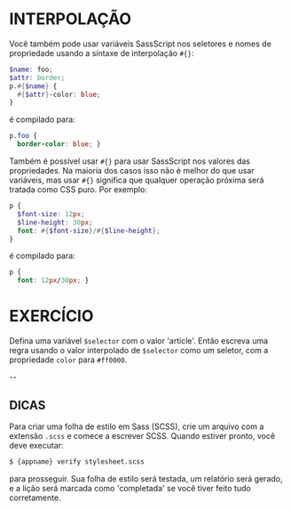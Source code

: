 # INTERPOLAÇÃO

Você também pode usar variáveis SassScript nos seletores e nomes de propriedade usando a síntaxe de interpolação `#{}`:

```scss
$name: foo;
$attr: border;
p.#{$name} {
  #{$attr}-color: blue;
}
```

é compilado para:

```css
p.foo {
  border-color: blue; }
```

Também é possível usar `#{}` para usar SassScript nos valores das propriedades. Na maioria dos casos isso não é melhor do que usar variáveis, mas usar `#{}` significa que qualquer operação próxima será tratada como CSS puro. Por exemplo:

```scss
p {
  $font-size: 12px;
  $line-height: 30px;
  font: #{$font-size}/#{$line-height};
}
```

é compilado para:

```css
p {
  font: 12px/30px; }
```

# EXERCÍCIO

Defina uma variável `$selector` com o valor 'article'. Então escreva uma regra usando o valor interpolado de `$selector` como um seletor, com a propriedade `color` para `#ff0000`.

--
## DICAS

Para criar uma folha de estilo em Sass (SCSS), crie um arquivo com a extensão `.scss` e comece a escrever SCSS. Quando estiver pronto, você deve executar:

```sh
$ {appname} verify stylesheet.scss
```

para prosseguir. Sua folha de estilo será testada, um relatório será gerado, e a lição será marcada como 'completada' se você tiver feito tudo corretamente.
